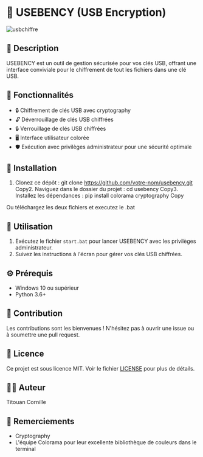 # 🔐 USEBENCY (USB Encryption) 
![usbchiffre](https://github.com/user-attachments/assets/3552eac4-eff0-454e-b133-09030bdb9e20)

## 📜 Description

USEBENCY est un outil de gestion sécurisée pour vos clés USB, offrant une interface conviviale pour le chiffrement de tout les fichiers dans une clé USB.

## 🌟 Fonctionnalités

- 🔒 Chiffrement de clés USB avec cryptography
- 🔓 Déverrouillage de clés USB chiffrées
- 🔒 Verrouillage de clés USB chiffrées
- 🖥️ Interface utilisateur colorée
- 🛡️ Exécution avec privilèges administrateur pour une sécurité optimale

## 🚀 Installation

1. Clonez ce dépôt :
git clone https://github.com/votre-nom/usebency.git
Copy2. Naviguez dans le dossier du projet :
cd usebency
Copy3. Installez les dépendances :
pip install colorama cryptography
Copy

Ou téléchargez les deux fichiers et executez le .bat

## 🔧 Utilisation

1. Exécutez le fichier `start.bat` pour lancer USEBENCY avec les privilèges administrateur.
2. Suivez les instructions à l'écran pour gérer vos clés USB chiffrées.

## ⚙️ Prérequis

- Windows 10 ou supérieur
- Python 3.6+

## 🤝 Contribution

Les contributions sont les bienvenues ! N'hésitez pas à ouvrir une issue ou à soumettre une pull request.

## 📄 Licence

Ce projet est sous licence MIT. Voir le fichier [LICENSE](LICENSE) pour plus de détails.

## 👨‍💻 Auteur

Titouan Cornille

## 🙏 Remerciements

- Cryptography
- L'équipe Colorama pour leur excellente bibliothèque de couleurs dans le terminal
